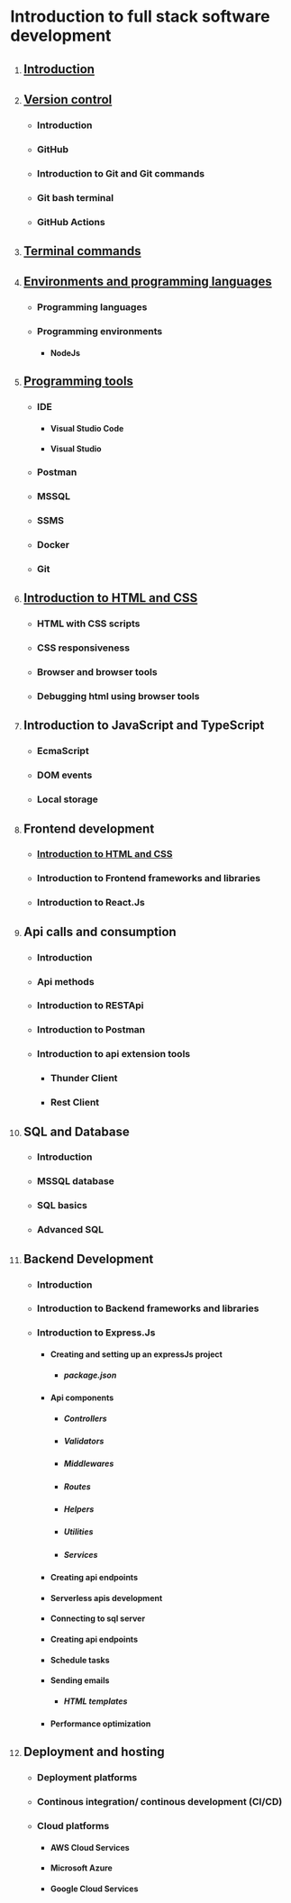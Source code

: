 # Introduction to full stack software development
1. ## [Introduction](./1.1.%20Introduction.md)
2. ## [Version control](./1.2.%20Version_Control.md)
    - ### Introduction
    - ### GitHub
    - ### Introduction to Git and Git commands
    - ### Git bash terminal
    - ### GitHub Actions
3. ## [Terminal commands](./1.3.%20Terminal_Commands.md)
4. ## [Environments and programming languages](./1.3.%20Environments%20and%20Programming%20Languages.md)
    - ### Programming languages
    - ### Programming environments
        - #### NodeJs
5. ## [Programming tools](./1.4.%20Programming_Tools.md)
    - ### IDE
        - #### Visual Studio Code
        - #### Visual Studio
    - ### Postman
    - ### MSSQL
    - ### SSMS
    - ### Docker
    - ### Git
6. ## [Introduction to HTML and CSS](./1.5.%20Introduction_to_HTML_and_CSS.md)
    - ### HTML with CSS scripts
    - ### CSS responsiveness
    - ### Browser and browser tools
    - ### Debugging html using browser tools
7. ## Introduction to JavaScript and TypeScript
    - ### EcmaScript
    - ### DOM events
    - ### Local storage
8. ## Frontend development
    - ### [Introduction to HTML and CSS](./1.5.%20Introduction_to_HTML_and_CSS.md)
    - ### Introduction to Frontend frameworks and libraries
    - ### Introduction to React.Js
9. ## Api calls and consumption
    - ### Introduction
    - ### Api methods
    - ### Introduction to RESTApi
    - ### Introduction to Postman
    - ### Introduction to api extension tools
        - ### Thunder Client
        - ### Rest Client
10. ## SQL and Database
    - ### Introduction
    - ### MSSQL database
    - ### SQL basics
    - ### Advanced SQL
11. ## Backend Development
    - ### Introduction
    - ### Introduction to Backend frameworks and libraries
    - ### Introduction to Express.Js
        - #### Creating and setting up an expressJs project
            - ##### package.json
        - #### Api components
            - ##### Controllers
            - ##### Validators
            - ##### Middlewares
            - ##### Routes
            - ##### Helpers
            - ##### Utilities
            - ##### Services
        - #### Creating api endpoints
        - #### Serverless apis development
        - #### Connecting to sql server
        - #### Creating api endpoints
        - #### Schedule tasks
        - #### Sending emails
            - ##### HTML templates
        - #### Performance optimization
12. ## Deployment and hosting
    - ### Deployment platforms
    - ### Continous integration/ continous development (CI/CD)
    - ### Cloud platforms
        - #### AWS Cloud Services
        - #### Microsoft Azure
        - #### Google Cloud Services
